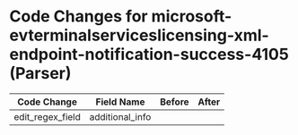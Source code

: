 # Code Changes for microsoft-evterminalserviceslicensing-xml-endpoint-notification-success-4105 (Parser)

| Code Change | Field Name | Before | After |
|-------------|------------|--------|-------|
| edit_regex_field | additional_info |  |  |